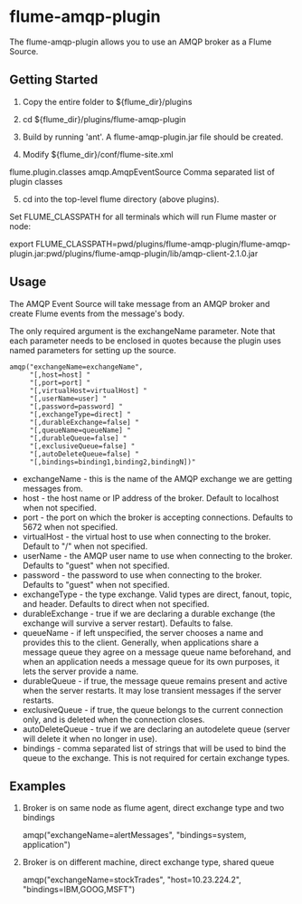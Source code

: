 flume-amqp-plugin
====================

The flume-amqp-plugin allows you to use an AMQP broker as a Flume Source.

Getting Started
---------------

1. Copy the entire folder to ${flume_dir}/plugins

2. cd ${flume_dir}/plugins/flume-amqp-plugin

3. Build by running 'ant'. A flume-amqp-plugin.jar file should be created.

4. Modify ${flume_dir}/conf/flume-site.xml

<syntaxhighlight lang="xml">
    <property>
        <name>flume.plugin.classes</name>
        <value>amqp.AmqpEventSource</value>
        <description>Comma separated list of plugin classes</description>
    </property>
</syntaxhighlight>

5. cd into the top-level flume directory (above plugins).

Set FLUME_CLASSPATH for all terminals which will run Flume master or node:

export FLUME_CLASSPATH=pwd/plugins/flume-amqp-plugin/flume-amqp-plugin.jar:pwd/plugins/flume-amqp-plugin/lib/amqp-client-2.1.0.jar

Usage
-----

The AMQP Event Source will take message from an AMQP broker and create Flume events from the message's body.

The only required argument is the exchangeName parameter. Note that each parameter needs to be enclosed in quotes
because the plugin uses named parameters for setting up the source.

    amqp("exchangeName=exchangeName",
         "[,host=host] "
         "[,port=port] "
         "[,virtualHost=virtualHost] "
         "[,userName=user] "
         "[,password=password] "
         "[,exchangeType=direct] "
         "[,durableExchange=false] "
         "[,queueName=queueName] "
         "[,durableQueue=false] "
         "[,exclusiveQueue=false] "
         "[,autoDeleteQueue=false] "
         "[,bindings=binding1,binding2,bindingN])"

* exchangeName - this is the name of the AMQP exchange we are getting messages from.
* host - the host name or IP address of the broker. Default to localhost when not specified.
* port - the port on which the broker is accepting connections. Defaults to 5672 when not specified.
* virtualHost - the virtual host to use when connecting to the broker. Default to "/" when not specified.
* userName - the AMQP user name to use when connecting to the broker. Defaults to "guest" when not specified.
* password - the password to use when connecting to the broker. Defaults to "guest" when not specified.
* exchangeType -  the type exchange. Valid types are direct, fanout, topic, and header. Defaults to direct when not specified.
* durableExchange - true if we are declaring a durable exchange (the exchange will survive a server restart). Defaults to false.
* queueName - if left unspecified, the server chooses a name and provides this to the client. Generally, when applications
share a message queue they agree on a message queue name beforehand, and when an application needs a message queue
for its own purposes, it lets the server provide a name.
* durableQueue - if true, the message queue remains present and active when the server restarts. It may lose transient
messages if the server restarts.
* exclusiveQueue - if true, the queue belongs to the current connection only, and is deleted when the connection closes.
* autoDeleteQueue - true if we are declaring an autodelete queue (server will delete it when no longer in use).
* bindings - comma separated list of strings that will be used to bind the queue to the exchange. This is not required for
certain exchange types.

Examples
--------

1. Broker is on same node as flume agent, direct exchange type and two bindings

    amqp("exchangeName=alertMessages", "bindings=system, application")

2. Broker is on different machine, direct exchange type, shared queue

    amqp("exchangeName=stockTrades", "host=10.23.224.2", "bindings=IBM,GOOG,MSFT")